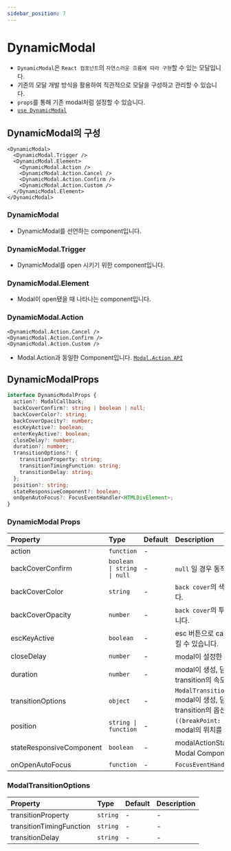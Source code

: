 ```yaml
---
sidebar_position: 7
---
```


# DynamicModal

- `DynamicModal`은 `React 컴포넌트`의 `자연스러운 흐름에 따라 구현`할 수 있는 모달입니다.
- 기존의 모달 개발 방식을 활용하여 직관적으로 모달을 구성하고 관리할 수 있습니다.
- `props`를 통해 기존 modal처럼 설정할 수 있습니다.
- [`use DynamicModal`](/docs/usage/use-dynamic-modal)

## DynamicModal의 구성

```tsx
<DynamicModal>
  <DynamicModal.Trigger />
  <DynamicModal.Element>
    <DynamicModal.Action />
    <DynamicModal.Action.Cancel />
    <DynamicModal.Action.Confirm />
    <DynamicModal.Action.Custom />
  </DynamicModal.Element>
</DynamicModal>
```

### DynamicModal

- DynamicModal를 선언하는 component입니다.

### DynamicModal.Trigger

- DynamicModal를 open 시키기 위한 component입니다.

### DynamicModal.Element

- Modal이 open됐을 때 나타나는 component입니다.

### DynamicModal.Action

```tsx
<DynamicModal.Action.Cancel />
<DynamicModal.Action.Confirm />
<DynamicModal.Action.Custom />
```

- Modal.Action과 동일한 Component입니다. [`Modal.Action API`](/docs/api/Modal)

## DynamicModalProps

```ts
interface DynamicModalProps {
  action?: ModalCallback;
  backCoverConfirm?: string | boolean | null;
  backCoverColor?: string;
  backCoverOpacity?: number;
  escKeyActive?: boolean;
  enterKeyActive?: boolean;
  closeDelay?: number;
  duration?: number;
  transitionOptions?: {
    transitionProperty: string;
    transitionTimingFunction: string;
    transitionDelay: string;
  };
  position?: string;
  stateResponsiveComponent?: boolean;
  onOpenAutoFocus?: FocusEventHandler<HTMLDivElement>;
}
```

### DynamicModal Props

| Property                 | Type                        | Default | Description                                                                             |
| :----------------------- | :-------------------------- | :------ | :-------------------------------------------------------------------------------------- |
| action                   | `function`                  | -       |                                                                                         |
| backCoverConfirm         | `boolean \| string \| null` | -       | `null` 일 경우 동작하지 않습니다.                                                       |
| backCoverColor           | `string`                    | -       | `back cover`의 색상을 지정할 수 있습니다.                                               |
| backCoverOpacity         | `number`                    | -       | `back cover`의 투명도를 지정할 수 있습니다.                                             |
| escKeyActive             | `boolean`                   | -       | esc 버튼으로 cancel action을 실행시킬 수 있습니다.                                      |
| closeDelay               | `number`                    | -       | modal이 설정한 delay후 close 됩니다.                                                    |
| duration                 | `number`                    | -       | modal이 생성, 닫힐 때 실행되는 transition의 속도입니다.                                 |
| transitionOptions        | `object`                    | -       | `ModalTransitionOptions` <br /> modal이 생성, 닫힐 때 실행되는 transition의 옵션입니다. |
| position                 | `string \| function`        | -       | `((breakPoint: number) => string)` <br /> modal의 위치를 설정할 수 있습니다.            |
| stateResponsiveComponent | `boolean`                   | -       | modalActionState에 따라 자동으로 Modal Componet가 변경됩니다.                           |
| onOpenAutoFocus          | `function`                  | -       | `FocusEventHandler<HTMLDivElement>`                                                     |

### ModalTransitionOptions

| Property                 | Type     | Default | Description |
| :----------------------- | :------- | :------ | :---------- |
| transitionProperty       | `string` | -       | -           |
| transitionTimingFunction | `string` | -       | -           |
| transitionDelay          | `string` | -       | -           |
